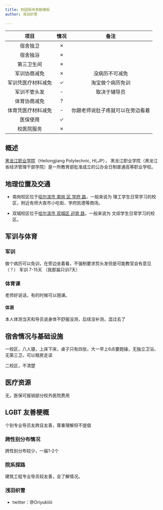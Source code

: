 ```yaml
---
title: 校园版块贡献模板
author: 浅羽织雪
  
---
```


|        项目        | 情况 |     备注     |
| :----------------: | :--: | :----------: |
|      宿舍独卫      |  ✗ |    |
|      宿舍独浴      |  ✗  |              |
|     第三卫生间     |  ✗   |              |
|    军训协商减免    |  ✗  |      没病历不可减免       |
| 军训凭医疗材料减免 |  ✓  |            淘宝做个病历免训  |
|    军训不管头发    |  -   | 取决于辅导员 |
|    体育协商减免    |  ?   |              |
| 体育凭医疗材料减免 |  -   |   你跟老师说肚子疼就可以在旁边看着           |
|      医保使用      |  ✓   |              |
|     校医院服务     |  ✗   |              |


## 概述


[黑龙江职业学院](https://www.hljp.edu.cn/zsw/bzsy.htm)（Heilongjiang Polytechnic, HLJP）， 黑龙江职业学院（黑龙江省经济管理干部学院）是一所教育部批准成立的公办全日制普通高等职业学校。

## 地理位置及交通

- 南岗校区位于[哈尔滨市 南岗 区 学府 路](https://surl.amap.com/20KBEwkm2nF)，一般来说为 理工学生日常学习的校区，附近有师大夜市小吃街、学府凯德等商场。

- 双城校区位于[哈尔滨市 双城区 迎宾 路](https://surl.amap.com/FVGBWVF4CF)，一般来说为 文综学生日常学习的校区。

## 军训与体育

### 军训

做个病历可以免训，在旁边坐着看，不强制要求剪头发但是可能教官会有意见（？）
军训 7-15天 （我那届只训7天）

### 体育课

老师好说话，有的时候可以翘课。

#### 体测

本人体测当天和导员说身体不舒服没测，后续没补测，混过去了

## 宿舍情况与基础设施

一校区，八人寝，上床下床，桌子只有四张，大一早上6点要跑操，无独立卫浴，无第三卫，可以租房走读

二校区，不清楚

## 医疗资源

无，医保可报销部分校外医院费用

## LGBT 友善梗概

个别专业导员友跨且友善，尊重理解但不提倡

### 跨性别分布情况

跨性别分布较少，一届1-2个

### 院系探路

建筑工程专业导员较友善，会了解情况。

### 浅羽织雪
- twitter：@Oriyukiiiii
